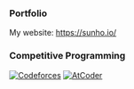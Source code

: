 ### Portfolio

My website: https://sunho.io/

### Competitive Programming

[![Codeforces](https://badges.riever.dev/codeforces/mathneko.svg)](https://codeforces.com/profile/mathneko) [![AtCoder](https://badges.riever.dev/atcoder/mathneko.svg)](https://atcoder.jp/users/mathneko)
